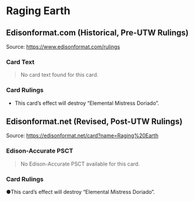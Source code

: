 # Raging Earth

## Edisonformat.com (Historical, Pre-UTW Rulings)

Source: https://www.edisonformat.com/rulings

### Card Text

> No card text found for this card.

### Card Rulings

*   This card’s effect will destroy “Elemental Mistress Doriado”.

## Edisonformat.net (Revised, Post-UTW Rulings)

Source: https://edisonformat.net/card?name=Raging%20Earth

### Edison-Accurate PSCT

> No Edison-Accurate PSCT available for this card.

### Card Rulings

●This card’s effect will destroy “Elemental Mistress Doriado”.
            
